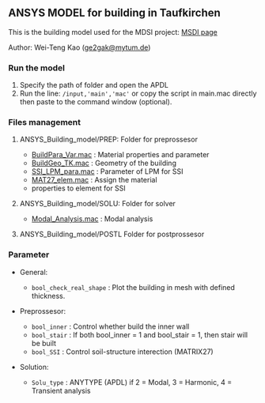 ## ANSYS MODEL for building in Taufkirchen
This is the building model used for the MDSI project: [MSDI page](https://www.mdsi.tum.de/en/mdsi/forschung/foerderformate/anschubfinanzierung/seismicsafety/)

Author: Wei-Teng Kao (ge2gak@mytum.de)

### Run the model
1. Specify the path of folder and open the APDL 
2. Run the line: ```/input,'main','mac'``` or copy the script in main.mac directly then paste to the command window (optional).

### Files management
1. ANSYS_Building_model/PREP: Folder for preprossesor
    - [BuildPara_Var.mac](/PREP/BuildPara_Var.mac) : Material properties and parameter
    - [BuildGeo_TK.mac](/PREP/BuildGeo_TK.mac) : Geometry of the building
    - [SSI_LPM_para.mac](/PREP/SSI_LPM_para.mac) : Parameter of LPM for SSI 
    - [MAT27_elem.mac](/PREP/MAT27_elem.mac) : Assign the material 
    - properties to element for SSI 


2. ANSYS_Building_model/SOLU: Folder for solver
    - [Modal_Analysis.mac](/SOLU/Modal_Analysis.mac) : Modal analysis 


3. ANSYS_Building_model/POSTL Folder for postprossesor

### Parameter
- General:
  - ```bool_check_real_shape``` : Plot the building in mesh with defined thickness.
  
- Preprossesor:
  - ```bool_inner``` : Control whether build the inner wall
  - ```bool_stair``` : If both bool_inner = 1 and bool_stair = 1, then stair will be built
  - ```bool_SSI```   : Control soil-structure interection (MATRIX27)

- Solution: 
  - ```Solu_type```  : ANYTYPE (APDL) if 2 = Modal, 3 = Harmonic, 4 = Transient analysis




